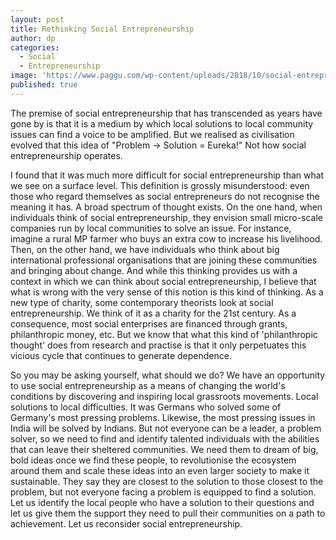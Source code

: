 ```yaml
---
layout: post
title: Rethinking Social Entrepreneurship
author: dp
categories:
  - Social
  - Entrepreneurship
image: 'https://www.paggu.com/wp-content/uploads/2018/10/social-entrepreneurship.jpg'
published: true
---
```

The premise of social entrepreneurship that has transcended as years have gone by is that it is a medium by which local solutions to local community issues can find a voice to be amplified. But we realised as civilisation evolved that this idea of "Problem -> Solution = Eureka!" Not how social entrepreneurship operates.


I found that it was much more difficult for social entrepreneurship than what we see on a surface level. This definition is grossly misunderstood: even those who regard themselves as social entrepreneurs do not recognise the meaning it has. A broad spectrum of thought exists. On the one hand, when individuals think of social entrepreneurship, they envision small micro-scale companies run by local communities to solve an issue. For instance, imagine a rural MP farmer who buys an extra cow to increase his livelihood. Then, on the other hand, we have individuals who think about big international professional organisations that are joining these communities and bringing about change. And while this thinking provides us with a context in which we can think about social entrepreneurship, I believe that what is wrong with the very sense of this notion is this kind of thinking. As a new type of charity, some contemporary theorists look at social entrepreneurship. We think of it as a charity for the 21st century. As a consequence, most social enterprises are financed through grants, philanthropic money, etc. But we know that what this kind of 'philanthropic thought' does from research and practise is that it only perpetuates this vicious cycle that continues to generate dependence.


So you may be asking yourself, what should we do?
We have an opportunity to use social entrepreneurship as a means of changing the world's conditions by discovering and inspiring local grassroots movements. Local solutions to local difficulties.
It was Germans who solved some of Germany's most pressing problems. Likewise, the most pressing issues in India will be solved by Indians. But not everyone can be a leader, a problem solver, so we need to find and identify talented individuals with the abilities that can leave their sheltered communities. We need them to dream of big, bold ideas once we find these people, to revolutionise the ecosystem around them and scale these ideas into an even larger society to make it sustainable. They say they are closest to the solution to those closest to the problem, but not everyone facing a problem is equipped to find a solution. Let us identify the local people who have a solution to their questions and let us give them the support they need to pull their communities on a path to achievement. Let us reconsider social entrepreneurship.
